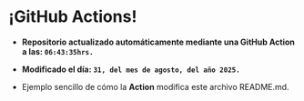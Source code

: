 # ¡GitHub Actions!
* **Repositorio actualizado automáticamente mediante una GitHub Action a las: `06:43:35hrs.`**
* **Modificado el día: `31, del mes de agosto, del año 2025.`**

* Ejemplo sencillo de cómo la **Action** modifica este archivo README.md.
